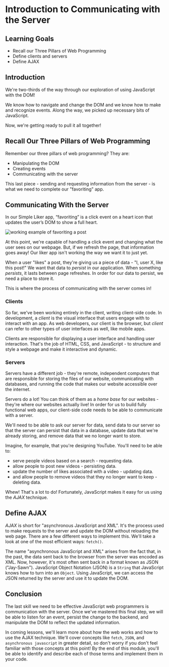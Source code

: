 # Introduction to Communicating with the Server

## Learning Goals

- Recall our Three Pillars of Web Programming
- Define clients and servers
- Define AJAX

## Introduction

We're two-thirds of the way through our exploration of using JavaScript with the
DOM!

We know how to navigate and change the DOM and we know how to make and recognize
events. Along the way, we picked up necessary bits of JavaScript.

Now, we're getting ready to pull it all together!

## Recall Our Three Pillars of Web Programming

Remember our three pillars of web programming? They are:

- Manipulating the DOM
- Creating events
- Communicating with the server

This last piece - sending and requesting information from the server - is what
we need to complete our "favoriting" app.

## Communicating With the Server

In our Simple Liker app, “favoriting” is a click event on a heart icon that
updates the user’s DOM to show a full heart.

![working example of favoriting a post][three-pillars-example-working]

At this point, we're capable of handling a click event and changing what the
user sees on our webpage. But, if we refresh the page, that information goes
away! Our liker app isn't working the way we want it to just yet.

When a user "likes" a post, they're giving us a piece of data - "I, user X, like
this post!" We want that data to _persist_ in our application. When something
_persists_, it lasts between page refreshes. In order for our data to persist,
we need a place to store it.

This is where the process of communicating with the server comes in!

### Clients

So far, we've been working entirely in the client, writing client-side code. In
development, a _client_ is the visual interface that users engage with to
interact with an app. As web developers, our client is the browser, but _client_
can refer to other types of user interfaces as well, like mobile apps.

Clients are responsible for displaying a user interface and handling user
interaction. That's the job of HTML, CSS, and JavaScript - to structure and
style a webpage and make it interactive and dynamic.

### Servers

Servers have a different job - they're remote, independent computers that are
responsible for storing the files of our website, communicating with databases,
and running the code that makes our website accessible over the internet.

Servers do a lot! You can think of them as a _home base_ for our websites -
they're where our websites actually live! In order for us to build fully
functional web apps, our client-side code needs to be able to communicate with a
server.

We'll need to be able to ask our server for data, send data to our server so
that the server can persist that data in a database, update data that we're
already storing, and remove data that we no longer want to store.

Imagine, for example, that you're designing YouTube. You'll need to be able to:

- serve people videos based on a search - requesting data.
- allow people to post new videos - persisting data.
- update the number of likes associated with a video - updating data.
- and allow people to remove videos that they no longer want to keep - deleting
data.

Whew! That's a lot to do! Fortunately, JavaScript makes it easy for us using the
_AJAX_ technique.

## Define AJAX

_AJAX_ is short for "asynchronous JavaScript and XML". It's the process used to
make requests to the server and update the DOM without reloading the web page.
There are a few different ways to implement this. We'll take a look at one of
the most efficient ways: `fetch()`.

The name "asynchronous JavaScript and XML" arises from the fact that, in the
past, the data sent back to the browser from the server was encoded as XML. Now,
however, it's most often sent back in a format known as JSON ("Jay-Sawn").
JavaScript Object Notation (JSON) is a `String` that JavaScript knows how to
turn into an `Object`. Using JavaScript, we can access the JSON returned by the
server and use it to update the DOM.

## Conclusion

The last skill we need to be effective JavaScript web programmers is
communication with the server. Once we've mastered this final step, we will be
able to listen for an event, persist the change to the backend, and manipulate
the DOM to reflect the updated information.

In coming lessons, we'll learn more about how the web works and how to use the
AJAX technique. We'll cover concepts like `fetch`, `JSON`, and `asynchronous
javascript` in greater detail, so don't worry if you don't feel familiar with
those concepts at this point! By the end of this module, you'll be able to
identify and describe each of those terms and implement them in your code.

[three-pillars-example-working]:
    https://curriculum-content.s3.amazonaws.com/fewpjs/fewpjs-stitching-together-the-three-pillars/three-pillars-02.gif
